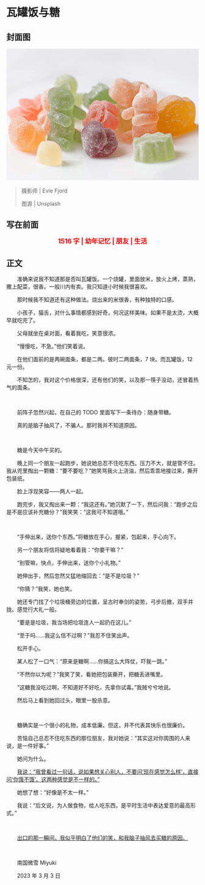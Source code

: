 # 瓦罐饭与糖

## 封面图

![](https://raw.githubusercontent.com/TinySnow/GithubImageHosting/main/blog/articles/literature/evie-fjord-wfIaDGcvXOo-unsplash.jpg)

> 摄影师 | Evie Fjord
>
> 图源 | Unsplash

## 写在前面

<p style="color:red; text-align:center; font-weight:bold; font-size:larger;">1516 字 | 幼年记忆 | 朋友 | 生活</p>

## 正文

　　准确来说我不知道那是否叫瓦罐饭。一个烧罐，里面放米，放火上烤，蒸熟，撒上配菜，很香。一般川内有卖。我只知道小时候我很喜欢。

　　那时候我不知道还有这种做法。烧出来的米很香，有种独特的口感。

　　小孩子，猫舌，对什么事情都感到好奇，何况这样美味。如果不是太烫，大概早就吃完了。

　　父母就坐在桌对面，看着我吃，笑意很浓。

　　“慢慢吃，不急。”他们笑着说。

　　在他们面前的是两碗面条，都是二两。彼时二两面条，7 块。而瓦罐饭，12 元一份。

　　不知怎的，我对这个价格很深，还有他们的笑，以及那一筷子没动，还冒着热气的面条。

<br />

　　前阵子忽然兴起，在自己的 TODO 里面写下一条待办：随身带糖。

　　真的是脑子抽风了，不骗人。那时我并不知道原因。

<br />

　　糖是今天中午买的。

　　晚上同一个朋友一起跑步，她说她总忍不住吃东西。压力不大，就是管不住。我从兜里掏出一颗糖：“要不要吃？”她笑骂我火上浇油，然后乖乖地接过来，撕开包装纸。

　　脸上浮现笑容——两人一起。

　　跑完步，我又掏出来一颗：“我这还有。”她沉默了一下，然后问我：“跑步之后是不是应该补充糖分？”我笑笑：“这我可不知道哦。”

<br />

　　“手伸出来，送你个东西。”将糖放在手心，握紧，包起来，手心向下。

　　另一个朋友将信将疑地看着我：“你要干嘛？”

　　“别管嘛，快点，手伸出来，送你个小礼物。”

　　她伸出手，然后忽然又猛地缩回去：“是不是垃圾？”

　　“你猜？”我笑，她也笑。

　　她还专门找了个垃圾桶旁边的位置，呈古时奉剑的姿势，弓步后撤，双手并拢。感觉行大礼一般。

　　“要是是垃圾，我当场把垃圾连人一起扔在这儿。”

　　“至于吗……我这么信不过啊？”我忍不住笑出声。

　　松开手心。

　　某人松了一口气：“原来是糖啊……你搞这么大阵仗，吓我一跳。”

　　“不然你以为呢？”我笑了笑，看她把包装撕开，把糖丢进嘴里。

　　“这糖我没吃过啊，不知道好不好吃，先拿你试毒。”我贼兮兮地说。

　　然后马上看到她回过头，眼里一股杀意。

<br />

　　糖确实是一个很小的礼物，成本低廉。但这，并不代表其快乐也很廉价。

　　苦恼自己总忍不住吃东西的那位朋友，我对她说：“其实这对你周围的人来说，是一件好事。”

　　她问为什么。

　　<u>我说：“我曾看过一句话，说如果想关心别人，不要问‘现在感觉怎么样’，直接问‘你饿不饿’。这两种感觉是不一样的。”</u>

　　她想了想：“好像是不太一样。”

　　我说：“后文说，为人做食物，给人吃东西，是平时生活中表达爱意的最高形式。”

<br />

　　<u>出口的那一瞬间，我似乎明白了他们的笑，和我脑子抽风去买糖的原因。</u>

<br />

　　南国微雪 Miyuki

　　2023 年 3 月 3 日